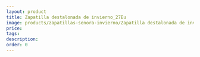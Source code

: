 ```yaml
---
layout: product
title: Zapatilla destalonada de invierno_27Eu
image: products/zapatillas-senora-invierno/Zapatilla destalonada de invierno_27Eu.jpeg
price: 
tags: 
description: 
order: 0
---
```


